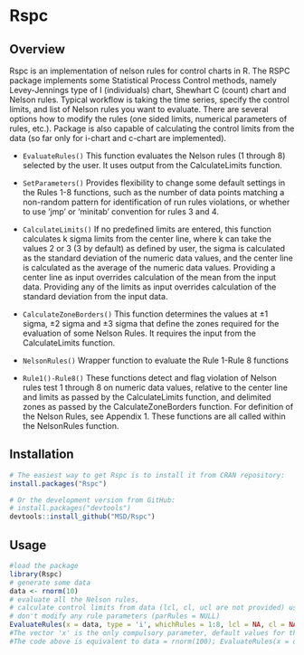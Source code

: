 # Rspc

## Overview

Rspc is an implementation of nelson rules for control charts in R. The RSPC package implements some Statistical Process Control methods, namely Levey-Jennings type of I (individuals) chart, Shewhart C (count) chart and Nelson rules. Typical workflow is taking the time series, specify the control limits, and list of Nelson rules you want to evaluate. There are several options how to modify the rules (one sided limits, numerical parameters of rules, etc.). Package is also capable of calculating the control limits from the data (so far only for i-chart and c-chart are implemented).

* `EvaluateRules()`
This function evaluates the Nelson rules (1 through 8) selected by the user. It uses output from the CalculateLimits function. 

* `SetParameters()`
Provides flexibility to change some default settings in the Rules 1-8 functions, such as the number of data points matching a non-random pattern for identification of run rules violations, or whether to use ‘jmp’ or ‘minitab’ convention for rules 3 and 4. 

* `CalculateLimits()`
If no predefined limits are entered, this function calculates k sigma limits from the center line, where k can take the values 2 or 3 (3 by default) as defined by user, the sigma is calculated as the standard deviation of the numeric data values, and the center line is calculated as the average of the numeric data values. Providing a center line as input overrides calculation of the mean from the input data. Providing any of the limits as input overrides calculation of the standard deviation from the input data.

* `CalculateZoneBorders()`
This function determines the values at ±1 sigma, ±2 sigma and ±3 sigma that define the zones required for the evaluation of some Nelson Rules. It requires the input from the CalculateLimits function.

* `NelsonRules()`
Wrapper function to evaluate the Rule 1-Rule 8 functions

* `Rule1()-Rule8()`
These functions detect and flag violation of Nelson rules test 1 through 8 on numeric data values, relative to the center line and limits as passed by the CalculateLimits function, and delimited zones as passed by the CalculateZoneBorders function.  For definition of the Nelson Rules, see Appendix 1. These functions are all called within the NelsonRules function.

## Installation

```r
# The easiest way to get Rspc is to install it from CRAN repository:
install.packages("Rspc")

# Or the development version from GitHub:
# install.packages("devtools")
devtools::install_github("MSD/Rspc")
```
## Usage

```r
#load the package
library(Rspc)
# generate some data
data <- rnorm(10) 
# evaluate all the Nelson rules, 
# calculate control limits from data (lcl, cl, ucl are not provided) using formulas for i-chart, 
# don't modify any rule parameters (parRules = NULL)
EvaluateRules(x = data, type = 'i', whichRules = 1:8, lcl = NA, cl = NA, ucl = NA)
#The vector 'x' is the only compulsory parameter, default values for the rest is as above. 
#The code above is equivalent to data = rnorm(100); EvaluateRules(x = data).
```
